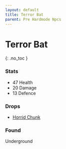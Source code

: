 ```yaml
---
layout: default
title: Terror Bat
parent: Pre Hardmode Npcs
---
```


# Terror Bat
{: .no_toc }

### Stats
- 47 Health
- 20 Damage
- 13 Defence

### Drops
- [Horrid Chunk](https://ricklugtigheid.github.io/SupernovaMod/docs/items/miscellaneous/horrid_chunk)

### Found
Underground